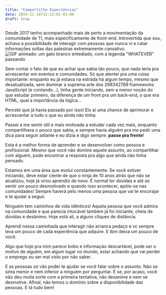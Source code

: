 ```yaml
---
title: "Compartilhe Experiências"
date: 2019-11-16T15:23:01-03:00
draft: true
---
```


Desde 2017 tenho acompanhado mais de perto a movimentação da comunidade de TI, mais especificamente de front-end. Introvertida que sou, achava a possibilidade de interagir com pessoas que nunca vi e catar informações soltas das palestras extremamente cansativo.
![GIF animado: um gato branco entediado, com a legenda "WHATEVER" passando](../images/bored-cat.gif)

<!--more-->

Sem contar o fato de que eu achar que sabia tão pouco, que nada teria pra acrescentar em eventos e comunidades. Só que atentei pra uma coisa importante: enquanto eu já estava na estrada há algum tempo, mesmo que desatualizada, sem dominar a suprema arte dos 298342789 frameworks JavaScript (e contando...), tinha gente iniciando, sem a menor noção do que estudar primeiro, da diferença de um front pra um back-end, o que era HTML, qual a importância da lógica...

Percebi que já havia passado por isso! Eis aí uma chance de aprimorar e acrescentar a tudo o que eu ainda não tinha.

Passei a me sentir útil e mais motivada a estudar cada vez mais, enquanto compartilhava o pouco que sabia, e sempre havia alguém pra me pedir uma dica para seguir adiante e eu dizia e digo sempre: **passe pra frente**!

Esta é a melhor forma de aprender e se desenvolver como pessoa e profissional. Mesmo que você não domine aquele assunto, ao compartilhar com alguém, pode encontrar a resposta pra algo que ainda não tinha pensado.

Estamos em uma área que evolui constantemente. Se você estiver iniciando, deve estar ciente de que o ninja de 10 anos atrás que não se atualizou, hoje já virou aprendiz de novo.
É normal ter dúvidas e até se sentir um pouco desmotivado e quando isso acontecer, apóie-se nas comunidades! Sempre haverá pelo menos uma pessoa que vai te encorajar e te ajudar a seguir.

Ninguém tem caminhos de vida idênticos! Aquela pessoa que você admira na comunidade e que parecia intocável também já foi iniciante, cheia de dúvidas e desânimo. Hoje está ali, a alguns cliques de distância.

Aprendi nessa caminhada que interagir não arranca pedaço e vc sempre leva um pouco de cada experiência que adquire. E tbm deixa um pouco de você.

Algo que hoje pra mim parece bobo e informação descartável, pode ser o motivo de alguém, em algum lugar no mundo, estar achando que vai perder o emprego ou ser mal visto por não saber.

E as pessoas só vão poder te ajudar se você falar sobre o assunto. Não se sinta menor e nem inferior a ninguém por perguntar. E se, por acaso, você não deu muita sorte com a primeira tentativa, não desanime e nem se desmotive. Afinal, não temos o domínio sobre a disponibilidade das pessoas. E tá tudo bem!
